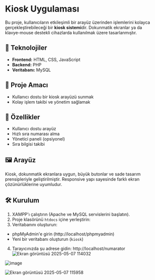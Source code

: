 # Kiosk Uygulaması

Bu proje, kullanıcıların etkileşimli bir arayüz üzerinden işlemlerini kolayca gerçekleştirebileceği bir **kiosk sistemi**dir. Dokunmatik ekranlar ya da klavye-mouse destekli cihazlarda kullanılmak üzere tasarlanmıştır.

## 🔧 Teknolojiler

- **Frontend:** HTML, CSS, JavaScript
- **Backend:** PHP 
- **Veritabanı:** MySQL

## 🎯 Proje Amacı
- Kullanıcı dostu bir kiosk arayüzü sunmak
- Kolay işlem takibi ve yönetim sağlamak

## 🧩 Özellikler

- Kullanıcı dostu arayüz
- Hızlı sıra numarası alma
- Yönetici paneli (opsiyonel)
- Sıra bilgisi takibi

## 🖼️ Arayüz

Kiosk, dokunmatik ekranlara uygun, büyük butonlar ve sade tasarım prensipleriyle geliştirilmiştir. Responsive yapı sayesinde farklı ekran çözünürlüklerine uyumludur.

## 🛠️ Kurulum
1. XAMPP'ı çalıştırın (Apache ve MySQL servislerini başlatın).
2. Proje klasörünü `htdocs` içine yerleştirin:
3. Veritabanını oluşturun:
- phpMyAdmin'e girin (http://localhost/phpmyadmin)
- Yeni bir veritabanı oluşturun (`kiosk`)

4. Tarayıcınızda şu adrese gidin:
   http://localhost/numarator
![Ekran görüntüsü 2025-05-07 114032](https://github.com/user-attachments/assets/e196d0c0-b2e8-4e3e-8db8-5671c6d308a2)

![image](https://github.com/user-attachments/assets/ee0726fc-7a36-414e-8474-a3e56e70c19c)


![Ekran görüntüsü 2025-05-07 115958](https://github.com/user-attachments/assets/fd290b08-1bfb-4fea-ab65-963b190dab16)
